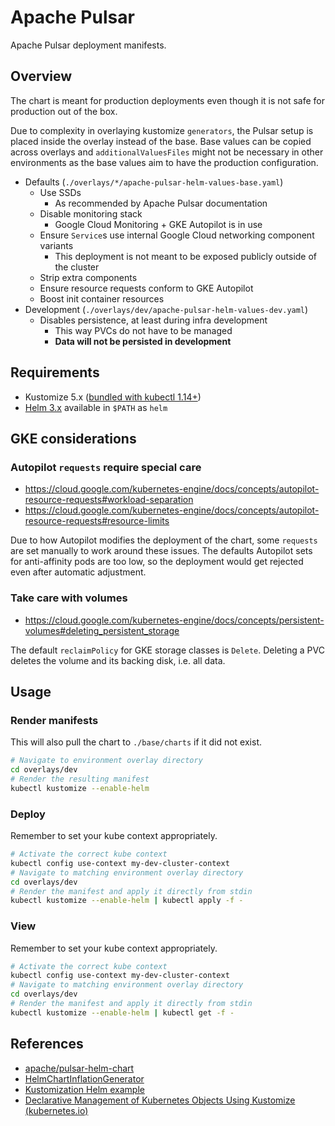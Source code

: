 # Apache Pulsar

Apache Pulsar deployment manifests.

## Overview

The chart is meant for production deployments even though it is not safe for
production out of the box.

Due to complexity in overlaying kustomize `generators`, the Pulsar setup is
placed inside the overlay instead of the base. Base values can be copied across
overlays and `additionalValuesFiles` might not be necessary in other
environments as the base values aim to have the production configuration.

- Defaults (`./overlays/*/apache-pulsar-helm-values-base.yaml`)
  - Use SSDs
    - As recommended by Apache Pulsar documentation
  - Disable monitoring stack
    - Google Cloud Monitoring + GKE Autopilot is in use
  - Ensure `Service`s use internal Google Cloud networking component variants
    - This deployment is not meant to be exposed publicly outside of the cluster
  - Strip extra components
  - Ensure resource requests conform to GKE Autopilot
  - Boost init container resources
- Development (`./overlays/dev/apache-pulsar-helm-values-dev.yaml`)
  - Disables persistence, at least during infra development
    - This way PVCs do not have to be managed
    - **Data will not be persisted in development**

## Requirements

- Kustomize 5.x ([bundled with kubectl 1.14+](https://kubernetes.io/docs/tasks/tools/#kubectl))
- [Helm 3.x](https://helm.sh/docs/intro/install/) available in `$PATH` as `helm`

## GKE considerations

### Autopilot `requests` require special care

- https://cloud.google.com/kubernetes-engine/docs/concepts/autopilot-resource-requests#workload-separation
- https://cloud.google.com/kubernetes-engine/docs/concepts/autopilot-resource-requests#resource-limits

Due to how Autopilot modifies the deployment of the chart, some `requests` are
set manually to work around these issues. The defaults Autopilot sets for
anti-affinity pods are too low, so the deployment would get rejected even after
automatic adjustment.

### Take care with volumes

- https://cloud.google.com/kubernetes-engine/docs/concepts/persistent-volumes#deleting_persistent_storage

The default `reclaimPolicy` for GKE storage classes is `Delete`. Deleting a PVC
deletes the volume and its backing disk, i.e. all data.

## Usage

### Render manifests

This will also pull the chart to `./base/charts` if it did not exist.

```sh
# Navigate to environment overlay directory
cd overlays/dev
# Render the resulting manifest
kubectl kustomize --enable-helm
```

### Deploy

Remember to set your kube context appropriately.

```sh
# Activate the correct kube context
kubectl config use-context my-dev-cluster-context
# Navigate to matching environment overlay directory
cd overlays/dev
# Render the manifest and apply it directly from stdin
kubectl kustomize --enable-helm | kubectl apply -f -
```

### View

Remember to set your kube context appropriately.

```sh
# Activate the correct kube context
kubectl config use-context my-dev-cluster-context
# Navigate to matching environment overlay directory
cd overlays/dev
# Render the manifest and apply it directly from stdin
kubectl kustomize --enable-helm | kubectl get -f -
```

## References

- [apache/pulsar-helm-chart](https://github.com/apache/pulsar-helm-chart/tree/master)
- [HelmChartInflationGenerator](https://kubectl.docs.kubernetes.io/references/kustomize/builtins/#_helmchartinflationgenerator_)
- [Kustomization Helm example](https://github.com/kubernetes-sigs/kustomize/blob/master/examples/chart.md)
- [Declarative Management of Kubernetes Objects Using Kustomize (kubernetes.io)](https://kubernetes.io/docs/tasks/manage-kubernetes-objects/kustomization/)

